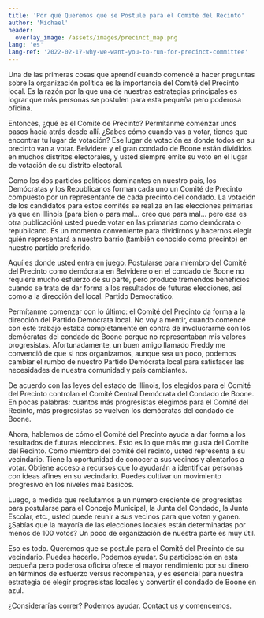```yaml
---
title: 'Por qué Queremos que se Postule para el Comité del Recinto'
author: 'Michael'
header:
  overlay_image: /assets/images/precinct_map.png
lang: 'es'
lang-ref: '2022-02-17-why-we-want-you-to-run-for-precinct-committee'
---
```


Una de las primeras cosas que aprendí cuando comencé a hacer preguntas sobre la organización política es la importancia del Comité del Precinto local. Es la razón por la que una de nuestras estrategias principales es lograr que más personas se postulen para esta pequeña pero poderosa oficina.

Entonces, ¿qué es el Comité de Precinto? Permítanme comenzar unos pasos hacia atrás desde allí. ¿Sabes cómo cuando vas a votar, tienes que encontrar tu lugar de votación? Ese lugar de votación es donde todos en su precinto van a votar. Belvidere y el gran condado de Boone están divididos en muchos distritos electorales, y usted siempre emite su voto en el lugar de votación de su distrito electoral.

Como los dos partidos políticos dominantes en nuestro país, los Demócratas y los Republicanos forman cada uno un Comité de Precinto compuesto por un representante de cada precinto del condado. La votación de los candidatos para estos comités se realiza en las elecciones primarias ya que en Illinois (para bien o para mal... creo que para mal... pero esa es otra publicación) usted puede votar en las primarias como demócrata o republicano. Es un momento conveniente para dividirnos y hacernos elegir quién representará a nuestro barrio (también conocido como precinto) en nuestro partido preferido.

Aquí es donde usted entra en juego. Postularse para miembro del Comité del Precinto como demócrata en Belvidere o en el condado de Boone no requiere mucho esfuerzo de su parte, pero produce tremendos beneficios cuando se trata de dar forma a los resultados de futuras elecciones, así como a la dirección del local. Partido Democrático.

Permítanme comenzar con lo último: el Comité del Precinto da forma a la dirección del Partido Demócrata local. No voy a mentir, cuando comencé con este trabajo estaba completamente en contra de involucrarme con los demócratas del condado de Boone porque no representaban mis valores progresistas. Afortunadamente, un buen amigo llamado Freddy me convenció de que si nos organizamos, aunque sea un poco, podemos cambiar el rumbo de nuestro Partido Demócrata local para satisfacer las necesidades de nuestra comunidad y país cambiantes.

De acuerdo con las leyes del estado de Illinois, los elegidos para el Comité del Precinto controlan el Comité Central Demócrata del Condado de Boone. En pocas palabras: cuantos más progresistas elegimos para el Comité del Recinto, más progresistas se vuelven los demócratas del condado de Boone.

Ahora, hablemos de cómo el Comité del Precinto ayuda a dar forma a los resultados de futuras elecciones. Esto es lo que más me gusta del Comité del Recinto. Como miembro del comité del recinto, usted representa a su vecindario. Tiene la oportunidad de conocer a sus vecinos y alentarlos a votar. Obtiene acceso a recursos que lo ayudarán a identificar personas con ideas afines en su vecindario. Puedes cultivar un movimiento progresivo en los niveles más básicos.

Luego, a medida que reclutamos a un número creciente de progresistas para postularse para el Concejo Municipal, la Junta del Condado, la Junta Escolar, etc., usted puede reunir a sus vecinos para que voten y ganen. ¿Sabías que la mayoría de las elecciones locales están determinadas por menos de 100 votos? Un poco de organización de nuestra parte es muy útil.

Eso es todo. Queremos que se postule para el Comité del Precinto de su vecindario. Puedes hacerlo. Podemos ayudar. Su participación en esta pequeña pero poderosa oficina ofrece el mayor rendimiento por su dinero en términos de esfuerzo versus recompensa, y es esencial para nuestra estrategia de elegir progresistas locales y convertir el condado de Boone en azul.

¿Considerarías correr? Podemos ayudar. [Contact us](/otbb-web/pages/contact) y comencemos.

